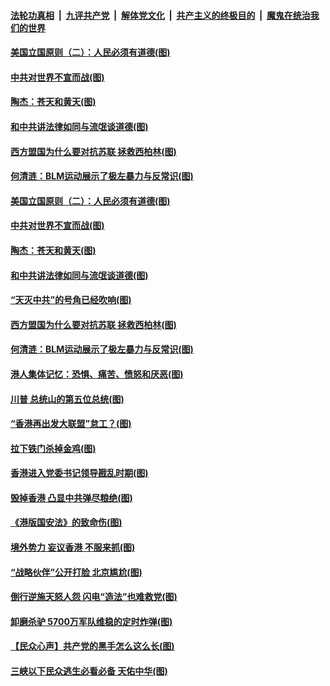 

####  [法轮功真相](../../../../basic/blob/master/README.md?t=07070602) &nbsp;|&nbsp; [九评共产党](../../../../9ping.md/blob/master/README.md?t=07070602) &nbsp;|&nbsp; [解体党文化](../../../../jtdwh.md/blob/master/README.md?t=07070602)  &nbsp;|&nbsp; [共产主义的终极目的](../../../../gczydzjmd.md/blob/master/README.md?t=07070602) &nbsp;|&nbsp; [魔鬼在统治我们的世界](../../../../mgztzwmdsj.md/blob/master/README.md?t=07070602) 

#### [美国立国原则（二）：人民必须有道德(图)](../pages/p4/938881.md?t=07070602) 

#### [中共对世界不宣而战(图)](../pages/p4/938776.md?t=07070602) 

#### [陶杰：苍天和黄天(图)](../pages/p4/938772.md?t=07070602) 

#### [和中共讲法律如同与流氓谈道德(图)](../pages/p4/938769.md?t=07070602) 

#### [西方盟国为什么要对抗苏联 拯救西柏林(图)](../pages/p4/938774.md?t=07070602) 

#### [何清涟：BLM运动展示了极左暴力与反常识(图)](../pages/p4/938770.md?t=07070602) 

#### [美国立国原则（二）：人民必须有道德(图)](../pages/p4/938881.md?t=07070602) 

#### [中共对世界不宣而战(图)](../pages/p4/938776.md?t=07070602) 

#### [陶杰：苍天和黄天(图)](../pages/p4/938772.md?t=07070602) 

#### [和中共讲法律如同与流氓谈道德(图)](../pages/p4/938769.md?t=07070602) 

#### [“天灭中共”的号角已经吹响(图)](../pages/p4/938768.md?t=07070602) 

#### [西方盟国为什么要对抗苏联 拯救西柏林(图)](../pages/p4/938774.md?t=07070602) 

#### [何清涟：BLM运动展示了极左暴力与反常识(图)](../pages/p4/938770.md?t=07070602) 

#### [港人集体记忆：恐惧、痛苦、愤怒和厌恶(图)](../pages/p4/938710.md?t=07070602) 

#### [川普 总统山的第五位总统(图)](../pages/p4/938647.md?t=07070602) 

#### [“香港再出发大联盟”怠工？(图)](../pages/p4/938701.md?t=07070602) 

#### [拉下铁门杀掉金鸡(图)](../pages/p4/938671.md?t=07070602) 

#### [香港进入党委书记领导戡乱时期(图)](../pages/p4/938667.md?t=07070602) 

#### [毁掉香港 凸显中共弹尽粮绝(图)](../pages/p4/938674.md?t=07070602) 

#### [《港版国安法》的致命伤(图)](../pages/p4/938700.md?t=07070602) 

#### [境外势力 妄议香港 不服来抓(图)](../pages/p4/938616.md?t=07070602) 

#### [“战略伙伴”公开打脸 北京尴尬(图)](../pages/p4/938610.md?t=07070602) 

#### [倒行逆施天怒人怨 闪电“造法”也难救党(图)](../pages/p4/938609.md?t=07070602) 

#### [卸磨杀驴 5700万军队维稳的定时炸弹(图)](../pages/p4/938607.md?t=07070602) 

#### [【民众心声】共产党的黑手怎么这么长(图)](../pages/p4/938456.md?t=07070602) 

#### [三峡以下民众逃生必看必备 天佑中华(图)](../pages/p4/938593.md?t=07070602) 

